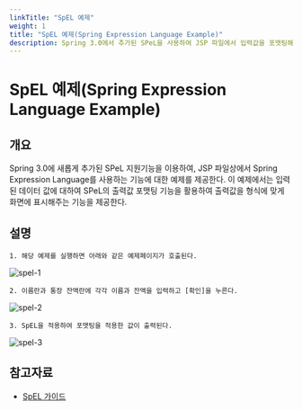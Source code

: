 ```yaml
---
linkTitle: "SpEL 예제"
weight: 1
title: "SpEL 예제(Spring Expression Language Example)"
description: Spring 3.0에서 추가된 SPeL을 사용하여 JSP 파일에서 입력값을 포맷팅해 화면에 출력하는 예제를 제공한다.
---
```

# SpEL 예제(Spring Expression Language Example)

## 개요

Spring 3.0에 새롭게 추가된 SPeL 지원기능을 이용하여, JSP 파일상에서 Spring Expression Language를 사용하는 기능에 대한 예제를 제공한다. 이 예제에서는 입력된 데이터 값에 대하여 SPeL의 출력값 포맷팅 기능을 활용하여 출력값을 형식에 맞게 화면에 표시해주는 기능을 제공한다.

## 설명

```
1. 해당 예제를 실행하면 아래와 같은 예제페이지가 호출된다.
```

![spel-1](../images/spel-1.png)  

```
2. 이름란과 통장 잔액란에 각각 이름과 잔액을 입력하고 [확인]을 누른다.
```

![spel-2](../images/spel-2.png)  

```
3. SpEL을 적용하여 포맷팅을 적용한 값이 출력된다.
```

![spel-3](../images/spel-3.png)  

## 참고자료
- [SpEL 가이드](../../../egovframe-runtime/foundation-layer-core/spel.md)
